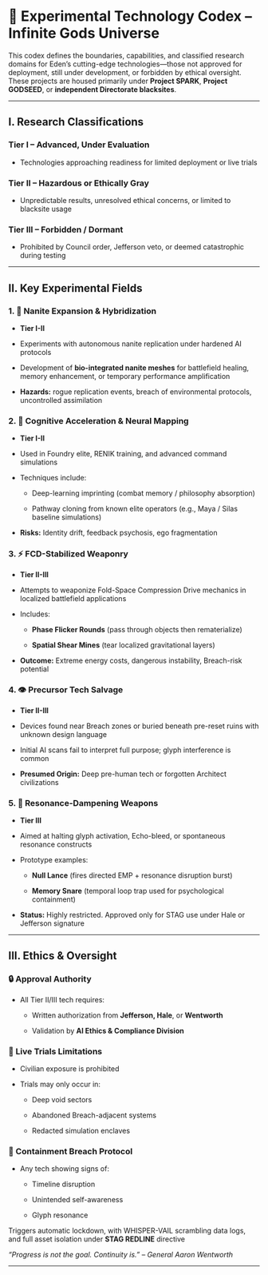 # **🧪 Experimental Technology Codex – Infinite Gods Universe**

This codex defines the boundaries, capabilities, and classified research domains for Eden’s cutting-edge technologies—those not approved for deployment, still under development, or forbidden by ethical oversight. These projects are housed primarily under **Project SPARK**, **Project GODSEED**, or **independent Directorate blacksites**.

---

## **I. Research Classifications**

### **Tier I – Advanced, Under Evaluation**

* Technologies approaching readiness for limited deployment or live trials

### **Tier II – Hazardous or Ethically Gray**

* Unpredictable results, unresolved ethical concerns, or limited to blacksite usage

### **Tier III – Forbidden / Dormant**

* Prohibited by Council order, Jefferson veto, or deemed catastrophic during testing

---

## **II. Key Experimental Fields**

### **1\. 🔁 Nanite Expansion & Hybridization**

* **Tier I-II**

* Experiments with autonomous nanite replication under hardened AI protocols

* Development of **bio-integrated nanite meshes** for battlefield healing, memory enhancement, or temporary performance amplification

* **Hazards:** rogue replication events, breach of environmental protocols, uncontrolled assimilation

### **2\. 🧠 Cognitive Acceleration & Neural Mapping**

* **Tier I-II**

* Used in Foundry elite, RENIK training, and advanced command simulations

* Techniques include:

  * Deep-learning imprinting (combat memory / philosophy absorption)

  * Pathway cloning from known elite operators (e.g., Maya / Silas baseline simulations)

* **Risks:** Identity drift, feedback psychosis, ego fragmentation

### **3\. ⚡ FCD-Stabilized Weaponry**

* **Tier II-III**

* Attempts to weaponize Fold-Space Compression Drive mechanics in localized battlefield applications

* Includes:

  * **Phase Flicker Rounds** (pass through objects then rematerialize)

  * **Spatial Shear Mines** (tear localized gravitational layers)

* **Outcome:** Extreme energy costs, dangerous instability, Breach-risk potential

### **4\. 👁️ Precursor Tech Salvage**

* **Tier II-III**

* Devices found near Breach zones or buried beneath pre-reset ruins with unknown design language

* Initial AI scans fail to interpret full purpose; glyph interference is common

* **Presumed Origin:** Deep pre-human tech or forgotten Architect civilizations

### **5\. 🔐 Resonance-Dampening Weapons**

* **Tier III**

* Aimed at halting glyph activation, Echo-bleed, or spontaneous resonance constructs

* Prototype examples:

  * **Null Lance** (fires directed EMP \+ resonance disruption burst)

  * **Memory Snare** (temporal loop trap used for psychological containment)

* **Status:** Highly restricted. Approved only for STAG use under Hale or Jefferson signature

---

## **III. Ethics & Oversight**

### **🔒 Approval Authority**

* All Tier II/III tech requires:

  * Written authorization from **Jefferson, Hale**, or **Wentworth**

  * Validation by **AI Ethics & Compliance Division**

### **🧬 Live Trials Limitations**

* Civilian exposure is prohibited

* Trials may only occur in:

  * Deep void sectors

  * Abandoned Breach-adjacent systems

  * Redacted simulation enclaves

### **🚫 Containment Breach Protocol**

* Any tech showing signs of:

  * Timeline disruption

  * Unintended self-awareness

  * Glyph resonance

Triggers automatic lockdown, with WHISPER-VAIL scrambling data logs, and full asset isolation under **STAG REDLINE** directive

*“Progress is not the goal. Continuity is.” – General Aaron Wentworth*

---

